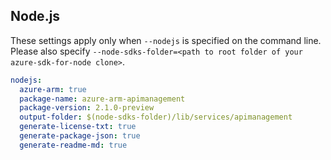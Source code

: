 ## Node.js

These settings apply only when `--nodejs` is specified on the command line.
Please also specify `--node-sdks-folder=<path to root folder of your azure-sdk-for-node clone>`.

``` yaml $(nodejs)
nodejs:
  azure-arm: true
  package-name: azure-arm-apimanagement
  package-version: 2.1.0-preview
  output-folder: $(node-sdks-folder)/lib/services/apimanagement
  generate-license-txt: true
  generate-package-json: true
  generate-readme-md: true
```
